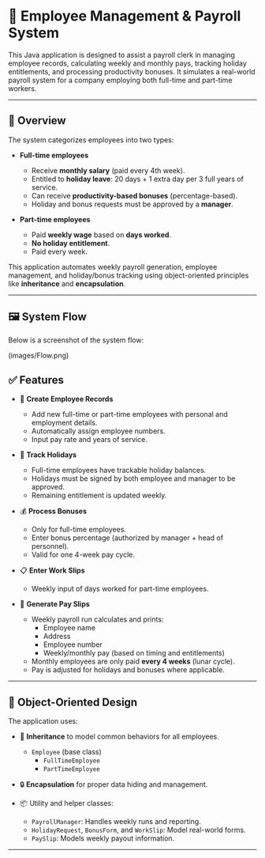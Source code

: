 # 🧾 Employee Management & Payroll System

This Java application is designed to assist a payroll clerk in managing employee records, calculating weekly and monthly pays, tracking holiday entitlements, and processing productivity bonuses. It simulates a real-world payroll system for a company employing both full-time and part-time workers.

---

## 📖 Overview

The system categorizes employees into two types:

- **Full-time employees**
  - Receive **monthly salary** (paid every 4th week).
  - Entitled to **holiday leave**: 20 days + 1 extra day per 3 full years of service.
  - Can receive **productivity-based bonuses** (percentage-based).
  - Holiday and bonus requests must be approved by a **manager**.

- **Part-time employees**
  - Paid **weekly wage** based on **days worked**.
  - **No holiday entitlement**.
  - Paid every week.

This application automates weekly payroll generation, employee management, and holiday/bonus tracking using object-oriented principles like **inheritance** and **encapsulation**.

---

## 🖼️ System Flow

Below is a screenshot of the system flow:

(images/Flow.png)


## ✅ Features

- 👤 **Create Employee Records**
  - Add new full-time or part-time employees with personal and employment details.
  - Automatically assign employee numbers.
  - Input pay rate and years of service.

- 📅 **Track Holidays**
  - Full-time employees have trackable holiday balances.
  - Holidays must be signed by both employee and manager to be approved.
  - Remaining entitlement is updated weekly.

- 💰 **Process Bonuses**
  - Only for full-time employees.
  - Enter bonus percentage (authorized by manager + head of personnel).
  - Valid for one 4-week pay cycle.

- 📋 **Enter Work Slips**
  - Weekly input of days worked for part-time employees.

- 🧾 **Generate Pay Slips**
  - Weekly payroll run calculates and prints:
    - Employee name
    - Address
    - Employee number
    - Weekly/monthly pay (based on timing and entitlements)
  - Monthly employees are only paid **every 4 weeks** (lunar cycle).
  - Pay is adjusted for holidays and bonuses where applicable.

---

## 🧠 Object-Oriented Design

The application uses:

- 🔄 **Inheritance** to model common behaviors for all employees.
  - `Employee` (base class)
    - `FullTimeEmployee`
    - `PartTimeEmployee`

- 🔒 **Encapsulation** for proper data hiding and management.

- 📦 Utility and helper classes:
  - `PayrollManager`: Handles weekly runs and reporting.
  - `HolidayRequest`, `BonusForm`, and `WorkSlip`: Model real-world forms.
  - `PaySlip`: Models weekly payout information.

---


